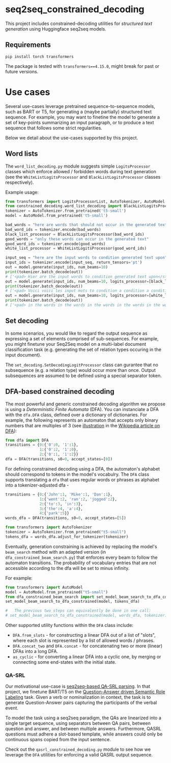 # seq2seq_constrained_decoding

This project includes constrained-decoding utilities for *structured text generation* using Huggingface seq2seq models.

## Requirements
`pip install torch transformers`

The package is tested with `transformers==4.15.0`, might break for past or future versions.

# Use cases

Several use-cases leverage pretrained sequence-to-sequence models, such as BART or T5, 
for generating a (maybe partially) structured text sequence. 
For example, you may want to finetine the model to generate a set of key-points summarizing an input paragraph, or to produce a text sequence that follows some strict regularities. 

Below we detail about the use-cases supported by this project. 

## Word lists

The `word_list_decoding.py` module suggests simple `LogitsProcessor` classes which enforce allowed / forbidden words during text generation (see the `WhiteListLogitsProcessor` and `BlackListLogitsProcessor` classes respectively).

Example usage:

```python
from transformers import LogitsProcessorList, AutoTokenizer, AutoModel
from constrained_decoding.word_list_decoding import BlackListLogitsProcessor
tokenizer = AutoTokenizer.from_pretrained('t5-small')
model = AutoModel.from_pretrained('t5-small')

bad_words = "here are words that should not occur in the generated text"
bad_word_ids = tokenizer.encode(bad_words)
black_list_processor = BlackListLogitsProcessor(bad_word_ids)
good_words = "only these words can occur in the generated text"
good_word_ids = tokenizer.encode(good_words)
white_list_processor = WhiteListLogitsProcessor(good_word_ids)

input_seq = "here are the input words to condition generated text upon"
input_ids = tokenizer.encode(input_seq, return_tensors='pt')
out = model.generate(input_ids, num_beams=10)
print(tokenizer.batch_decode(out))
# ['<pad> Hier are the input words to condition generated text upon</s>']
out = model.generate(input_ids, num_beams=10, logits_processor=[black_list_processor])
print(tokenizer.batch_decode(out))
# ['<pad> Voici voici les input mots to condition a condition a condition a condition a']
out = model.generate(input_ids, num_beams=10, logits_processor=[white_list_processor])
print(tokenizer.batch_decode(out))
# ['<pad> in the words in the words in the words in the words in the words in the words in']
```

## Set decoding 

In some scenarios, you would like to regard the output sequence as expressing a set of elements comprised of sub-sequences. For example, you might finetune your Seq2Seq model on a multi-label document classification task (e.g. generating the set of relation types occuring in the input document). 

The `set_decoding.SetDecodingLogitProcessor` class can gurantee that no subsequence (e.g. a relation type) would occur more than once. Output subsequences are assumed to be defined using a special separator token.



## DFA-based constrained decoding

The most powerful and generic constrained decoding algorithm we propose is using a *Deterministic Finite Automata* (DFA).
You can instanciate a DFA with the `dfa.DFA` class, defined over a dictionary of dictionaries. 
For example, the following represents an automaton that accepts only binary numbers that are multiples of 3 (see [illustration](https://en.wikipedia.org/wiki/Deterministic_finite_automaton#/media/File:DFA_example_multiplies_of_3.svg) in the [Wikipedia article on DFA](https://en.wikipedia.org/wiki/Deterministic_finite_automaton)): 
```python
from dfa import DFA
transitions = {0:{'0':0, '1':1},
               1:{'0':2, '1':0},
               2:{'0':1, '1':2}} 
dfa = DFA(transitions, s0=0, accept_states=[0])
```

For defining constrained decoding using a DFA, the automaton's alphabet should correspond to tokens in the model's vocabulry.
The `DFA` class supports translating a `dfa` that uses regular words or phrases as alphabet into a tokenizer-adjusted dfa - 

```python
transitions = {0:{'John':1, 'Mike':1, 'Dan':1},
               1:{'went':2, 'ran':2, 'jogged':2},
               2:{'to':3, 'in':3},
               3:{'the':4, 'a':4},
               4:{'park':5}} 
words_dfa = DFA(transitions, s0=0, accept_states=[5])

from transformers import AutoTokenizer
tokenizer = AutoTokenizer.from_pretrained("t5-small")
tokens_dfa = words_dfa.adjust_for_tokenizer(tokenizer)
```

Eventually, generation constraining is achieved by replacing the model's `beam_search` method with an adapted version (in `dfa_constrained_beam_search.py`) that
enforces every beam to follow the automaton transitions. The probability of vocabulary entries that are not accessible according to the dfa will be set to minus infinity.

For example:

```python
from transformers import AutoModel
model = AutoModel.from_pretrained("t5-small")
from dfa_constrained_beam_search import set_model_beam_search_to_dfa_constrained
set_model_beam_search_to_dfa_constrained(model, tokens_dfa)

#   The previous two steps can equivalently be done in one call:
# set_model_beam_search_to_dfa_constrained(model, words_dfa, tokenizer) 
```

Other supported utility functions within the `DFA` class include:
* `DFA.from_slots` - for constructing a linear DFA out of a list of "slots", where each slot is represented by a list of allowed words / phrases.
* `DFA.concat_two` and `DFA.concat` - for concatenating two or more (linear) DFAs into a long DFA.
* `as_cyclic` - for converting a linear DFA into a cyclic one, by merging or connecting some end-states with the initial state. 


### QA-SRL

Our motivational use-case is [seq2seq-based QA-SRL parsing](https://huggingface.co/kleinay/qanom-seq2seq-model-joint). In that project, we finetune BART/T5 on the [Question-Answer driven Semantic Role Labeling](https://qasrl.org/) task. Given a verb or nominalization in context, the task is to generate Question-Answer pairs capturing the participants of the verbal event. 

To model the task using a seq2seq paradigm, the QAs are linearized into a single target sequence, using separators between QA pairs, between question and answer, and between multiple answers. Furthermore, QASRL questions must adhere a slot-based template, while answers could only be continuous spans copied from the input sentence. 

Check out the `qasrl_constrained_decoding.py` module to see how we leverage the `DFA` utilities for enforcing a valid QASRL output sequence.